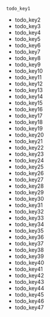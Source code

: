 ```ngMeta
todo_key1
```

- todo_key2
- todo_key3
- todo_key4
- todo_key5
- todo_key6
- todo_key7
- todo_key8
- todo_key9
- todo_key10
- todo_key11
- todo_key12
- todo_key13
- todo_key14
- todo_key15
- todo_key16
- todo_key17
- todo_key18
- todo_key19
- todo_key20
- todo_key21
- todo_key22
- todo_key23
- todo_key24
- todo_key25
- todo_key26
- todo_key27
- todo_key28
- todo_key29
- todo_key30
- todo_key31
- todo_key32
- todo_key33
- todo_key34
- todo_key35
- todo_key36
- todo_key37
- todo_key38
- todo_key39
- todo_key40
- todo_key41
- todo_key42
- todo_key43
- todo_key44
- todo_key45
- todo_key46
- todo_key47
